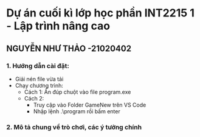 # Dự án cuối kì lớp học phần INT2215 1 - Lập trình nâng cao
## NGUYỄN NHƯ THẢO -21020402
### 1. Hướng dẫn cài đặt:
- Giải nén file vừa tải 
- Chạy chương trình:
    + Cách 1: Ấn đúp chuột vào file program.exe 
    + Cách 2:
        + Truy cập vào Folder GameNew trên VS Code
        + Nhập lệnh .\program rồi bấm enter
### 2. Mô tả chung về trò chơi, các ý tưởng chính

